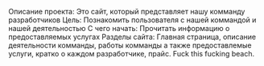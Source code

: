 Описание проекта: Это сайт, который представляет нашу комманду разработчиков 
Цель: Познакомить пользователя с нашей коммандой и нашей деятельностью
С чего начать: Прочитать информацию о предоставляемых услугах
Разделы сайта: Главная страница, описание деятельности комманды, работы комманды а также предоставлемые услуги, кратко о каждом разработчике, прайс.
Fuck this fucking beach.